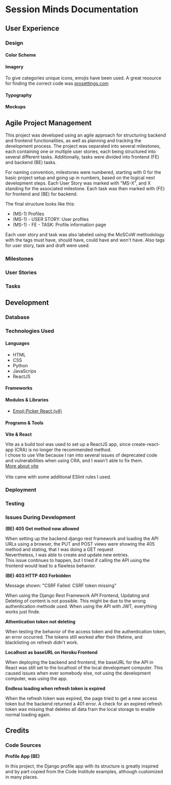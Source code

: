 # Session Minds Documentation

## User Experience

### Design

#### Color Scheme

#### Imagery

To give categories unique icons, emojis have been used. A great resource for finding the correct code was [prosettings.com](https://www.prosettings.com/emoji-list/)

#### Typography

#### Mockups

## Agile Project Management

This project was developed using an agile approach for structuring backend and frontend functionalities, as well as planning and tracking the development process. The project was separated into several milestones, each containing one or multiple user stories, each being structured into several different tasks. Additionally, tasks were divided into frontend (FE) and backend (BE) tasks.

For naming convention, milestones were numbered, starting with 0 for the basic project setup and going up in numbers, based on the logical next development steps. Each User Story was marked with "MS-X", and X standing for the associated milestone. Each task was then marked with (FE) for frontend and (BE) for backend.

The final structure looks like this:

- (MS-1) Profiles
- (MS-1) - USER STORY: User profiles
- (MS-1) - FE - TASK: Profile information page

Each user story and task was also labeled using the MoSCoW methodology with the tags must have, should have, could have and won't have. Also tags for user story, task and draft were used.

### Milestones

### User Stories

### Tasks

## Development

### Database

### Technologies Used

#### Languages

- HTML
- CSS
- Python
- JavaScrips
- ReactJS

#### Frameworks

#### Modules & Libraries

- [Emoji Picker React (v4)](https://www.npmjs.com/package/emoji-picker-react?activeTab=readme)

#### Programs & Tools

**Vite & React**

Vite as a build tool was used to set up a ReactJS app, since create-react-app (CRA) is no longer the recommended method.<br>
I chose to use Vite because I ran into several issues of deprecated code and vulnerabilities when using CRA, and I wasn't able to fix them.<br>
[More about vite](https://vitejs.dev/guide/)<br>
<br>
Vite came with some additional ESlint rules I used.<br>

### Deployment

### Testing

### Issues During Development

**(BE) 405 Get method now allowed**

When setting up the backend django rest framework and loading the API URLs using a browser, the PUT and POST views were showing the 405 method and stating, that I was doing a GET request<br>
Nevertheless, I was able to create and update new entries.<br>
This issue continues to happen, but I tried if calling the API using the frontend would lead to a flawless behavior.<br>

**(BE) 403 HTTP 403 Forbidden**

Message shown: "CSRF Failed: CSRF token missing"

When using the Django Rest Framework API Frontend, Updating and Deleting of content is not possible. This might be due to the wrong authentication methode used.
When using the API with JWT, everything works just finde.

**Athentication token not deleting**

When testing the behavior of the access token and the authentication token, an error occurred. The tokens still worked after their lifetime, and blacklisting on refresh didn't work.

**Localhost as baseURL on Heroku Frontend**

When deploying the backend and frontend, the baseURL for the API in React was still set to the localhost of the local developmant computer. This caused issues when ever somebody else, not using the development computer, was using the app.

**Endless loading when refresh token is expired**

When the refresh token was expired, the page tried to get a new access token but the backend returned a 401 error.
A check for an expired refresh token was missing that deletes all data fram the local storage to enable normal loading again.

## Credits

### Code Sources

**Profile App (BE)**

In this project, the Django profile app with its structure is greatly inspired and by part copied from the Code Institute examples, although customized in many places.
